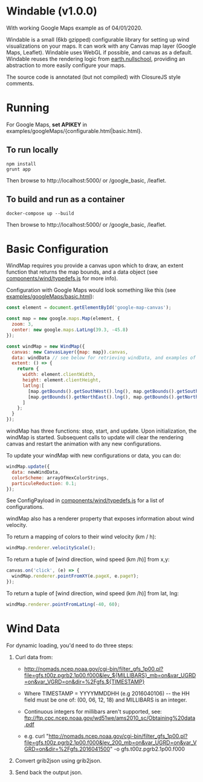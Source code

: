 # Windable (v1.0.0)

With working Google Maps example as of 04/01/2020.

Windable is a small (6kb gzipped) configurable library for setting up wind visualizations on your maps.
It can work with any Canvas map layer (Google Maps, Leaflet).
Windable uses WebGL if possible, and canvas as a default. Windable reuses the rendering logic from [earth.nullschool](https://github.com/cambecc/earth/tree/master/public/libs/earth/1.0.0), providing an abstraction to more easily configure your maps. 

The source code is annotated (but not compiled) with ClosureJS style comments.

# Running
For Google Maps, **set APIKEY** in examples/googleMaps/{configurable.html|basic.html}.

## To run locally

```
npm install
grunt app
```
Then browse to http://localhost:5000/ or /google_basic, /leaflet.

## To build and run as a container
```
docker-compose up --build
```
Then browse to http://localhost:5000/ or /google_basic, /leaflet.

# Basic Configuration

WindMap requires you provide a canvas upon which to draw, an extent function that returns the map bounds, and a data object (see [components/wind/typedefs.js](https://github.com/dannycochran/windable/blob/master/components/wind/typedefs.js) for more info).

Configuration with Google Maps would look something like this (see [examples/googleMaps/basic.html](https://github.com/dannycochran/windable/blob/master/examples/googleMaps/basic.html)):

```javascript
const element = document.getElementById('google-map-canvas');

const map = new google.maps.Map(element, {
  zoom: 3,
  center: new google.maps.LatLng(39.3, -45.8)
});

const windMap = new WindMap({
  canvas: new CanvasLayer({map: map}).canvas,
  data: windData // see below for retrieving windData, and examples of data in data/
  extent: () => {
    return {
      width: element.clientWidth,
      height: element.clientHeight,
      latlng:[
        [map.getBounds().getSouthWest().lng(), map.getBounds().getSouthWest().lat()],
        [map.getBounds().getNorthEast().lng(), map.getBounds().getNorthEast().lat()]
      ]
    };
  }
});
```

windMap has three functions: stop, start, and update. Upon initialization, the windMap is started. Subsequent calls to update will clear the rendering canvas and restart the animation with any
new configurations.

To update your windMap with new configurations or data, you can do:

```javascript
windMap.update({
  data: newWindData,
  colorScheme: arrayOfHexColorStrings,
  particuleReduction: 0.1;
});
```

See ConfigPayload in [components/wind/typedefs.js](https://github.com/dannycochran/windable/blob/master/components/wind/typedefs.js) for a list of configurations.

windMap also has a renderer property that exposes information about wind velocity.

To return a mapping of colors to their wind velocity (km / h):

```javascript
windMap.renderer.velocityScale();
```

To return a tuple of [wind direction, wind speed (km /h)] from x,y:

```javascript
canvas.on('click', (e) => {
  windMap.renderer.pointFromXY(e.pageX, e.pageY);
});
```

To return a tuple of [wind direction, wind speed (km /h)] from lat, lng:

```javascript
windMap.renderer.pointFromLatLng(-40, 60);
```

# Wind Data

For dynamic loading, you'd need to do three steps:
 1. Curl data from:

    - http://nomads.ncep.noaa.gov/cgi-bin/filter_gfs_1p00.pl?file=gfs.t00z.pgrb2.1p00.f000&lev_${MILLIBARS}_mb=on&var_UGRD=on&var_VGRD=on&dir=%2Fgfs.${TIMESTAMP}

    - Where TIMESTAMP = YYYYMMDDHH (e.g 2016040106) -- the HH field must be one of: (00, 06, 12, 18) and MILLIBARS is an integer.
    - Continuous integers for millibars aren't supported, see: ftp://ftp.cpc.ncep.noaa.gov/wd51we/ams2010_sc/Obtaining%20data.pdf
    - e.g. curl "http://nomads.ncep.noaa.gov/cgi-bin/filter_gfs_1p00.pl?file=gfs.t00z.pgrb2.1p00.f000&lev_200_mb=on&var_UGRD=on&var_VGRD=on&dir=%2Fgfs.2016041500" -o gfs.t00z.pgrb2.1p00.f000

 2. Convert grib2json using grib2json.

 3. Send back the output json.
